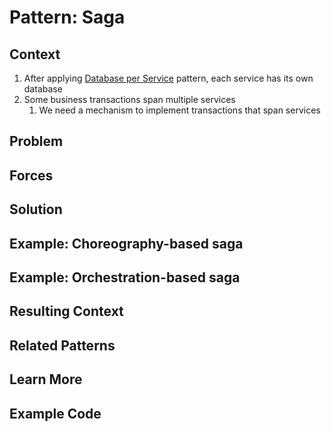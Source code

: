 # Pattern: Saga #
## Context ##
1. After applying [Database per Service]() pattern, each service has its own database
2. Some business transactions span multiple services
	1. We need a mechanism to implement transactions that span services

## Problem ##
## Forces ##
## Solution ##
## Example: Choreography-based saga ##
## Example: Orchestration-based saga ##
## Resulting Context ##
## Related Patterns ##
## Learn More ##
## Example Code ##